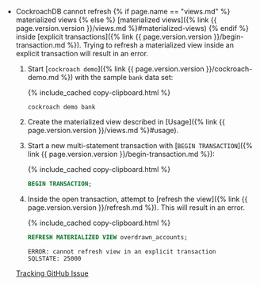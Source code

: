 - CockroachDB cannot refresh {% if page.name == "views.md" %} materialized views {% else %} [materialized views]({% link {{ page.version.version }}/views.md %}#materialized-views) {% endif %} inside [explicit transactions]({% link {{ page.version.version }}/begin-transaction.md %}). Trying to refresh a materialized view inside an explicit transaction will result in an error.
    1. Start [`cockroach demo`]({% link {{ page.version.version }}/cockroach-demo.md %}) with the sample `bank` data set:

        {% include_cached copy-clipboard.html %}
        ~~~ shell
        cockroach demo bank
        ~~~
    1. Create the materialized view described in [Usage]({% link {{ page.version.version }}/views.md %}#usage).
    1. Start a new multi-statement transaction with [`BEGIN TRANSACTION`]({% link {{ page.version.version }}/begin-transaction.md %}):

          {% include_cached copy-clipboard.html %}
          ~~~ sql
          BEGIN TRANSACTION;
          ~~~
    1. Inside the open transaction, attempt to [refresh the view]({% link {{ page.version.version }}/refresh.md %}). This will result in an error.

          {% include_cached copy-clipboard.html %}
          ~~~ sql
          REFRESH MATERIALIZED VIEW overdrawn_accounts;
          ~~~

          ~~~
          ERROR: cannot refresh view in an explicit transaction
          SQLSTATE: 25000
          ~~~

    [Tracking GitHub Issue](https://github.com/cockroachdb/cockroach/issues/66008)
